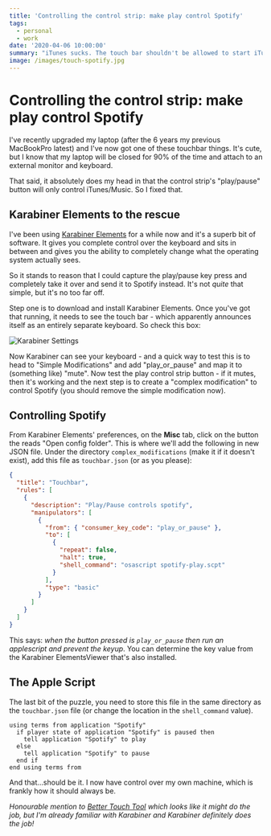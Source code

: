 ```yaml
---
title: 'Controlling the control strip: make play control Spotify'
tags:
  - personal
  - work
date: '2020-04-06 10:00:00'
summary: "iTunes sucks. The touch bar shouldn't be allowed to start iTunes. I like Spotify. So I fixed that."
image: /images/touch-spotify.jpg
---
```


# Controlling the control strip: make play control Spotify

I've recently upgraded my laptop (after the 6 years my previous MacBookPro latest) and I've now got one of these touchbar things. It's cute, but I know that my laptop will be closed for 90% of the time and attach to an external monitor and keyboard.

That said, it absolutely does my head in that the control strip's "play/pause" button will only control iTunes/Music. So I fixed that.

<!--more-->

## Karabiner Elements to the rescue

I've been using [Karabiner Elements](https://karabiner-elements.pqrs.org/) for a while now and it's a superb bit of software. It gives you complete control over the keyboard and sits in between and gives you the ability to completely change what the operating system actually sees.

So it stands to reason that I could capture the play/pause key press and completely take it over and send it to Spotify instead. It's not _quite_ that simple, but it's no too far off.

Step one is to download and install Karabiner Elements. Once you've got that running, it needs to see the touch bar - which apparently announces itself as an entirely separate keyboard. So check this box:

![Karabiner Settings](/images/karabiner-settings.png)

Now Karabiner can see your keyboard - and a quick way to test this is to head to "Simple Modifications" and add "play_or_pause" and map it to (something like) "mute". Now test the play control strip button - if it mutes, then it's working and the next step is to create a "complex modification" to control Spotify (you should remove the simple modification now).

## Controlling Spotify

From Karabiner Elements' preferences, on the **Misc** tab, click on the button the reads "Open config folder". This is where we'll add the following in new JSON file. Under the directory `complex_modifications` (make it if it doesn't exist), add this file as `touchbar.json` (or as you please):

```json
{
  "title": "Touchbar",
  "rules": [
    {
      "description": "Play/Pause controls spotify",
      "manipulators": [
        {
          "from": { "consumer_key_code": "play_or_pause" },
          "to": [
            {
              "repeat": false,
              "halt": true,
              "shell_command": "osascript spotify-play.scpt"
            }
          ],
          "type": "basic"
        }
      ]
    }
  ]
}
```

This says: _when the button pressed is `play_or_pause` then run an applescript and prevent the keyup_. You can determine the key value from the Karabiner ElementsViewer that's also installed.

## The Apple Script

The last bit of the puzzle, you need to store this file in the same directory as the `touchbar.json` file (or change the location in the `shell_command` value).

```
using terms from application "Spotify"
  if player state of application "Spotify" is paused then
    tell application "Spotify" to play
  else
    tell application "Spotify" to pause
  end if
end using terms from
```

And that…should be it. I now have control over my own machine, which is frankly how it should always be.

_Honourable mention to [Better Touch Tool](https://folivora.ai/) which looks like it might do the job, but I'm already familiar with Karabiner and Karabiner definitely does the job!_
